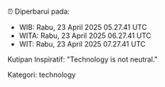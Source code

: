 ⏰ Diperbarui pada:
- WIB: Rabu, 23 April 2025 05.27.41 UTC
- WITA: Rabu, 23 April 2025 06.27.41 UTC
- WIT: Rabu, 23 April 2025 07.27.41 UTC

Kutipan Inspiratif:
"Technology is not neutral."


Kategori: technology

